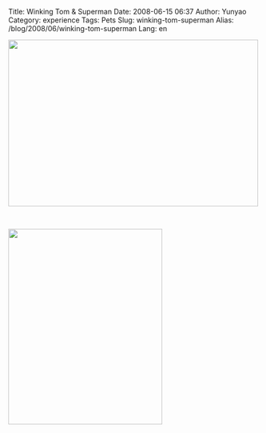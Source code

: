 Title: Winking Tom & Superman
Date: 2008-06-15 06:37
Author: Yunyao
Category: experience
Tags: Pets
Slug: winking-tom-superman
Alias: /blog/2008/06/winking-tom-superman
Lang: en

<img src="http://farm4.static.flickr.com/3003/2579895048_acecea6edc.jpg?v=0" width="500" height="333" />

 

<img src="https://i.pinimg.com/236x/83/d6/27/83d627ecca8b358f383fb2c8acc64f9b--real-superman-superman-stuff.jpg" width="308" height="391" /> 
